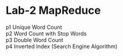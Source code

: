 # Lab-2 MapReduce

p1 Unique Word Count<br>
p2 Word Count with Stop Words<br>
p3 Double Word Count<br>
p4 Inverted Index (Search Engine Algorithm)<br>
